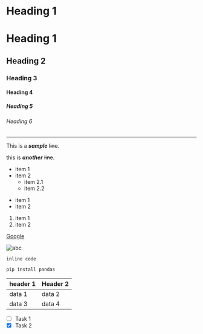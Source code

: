 # Heading 1

<h1>Heading 1</h1>

## Heading 2
### Heading 3
#### Heading 4
##### Heading 5
###### Heading 6

---

This is a ___sample___ <del>line</del>.

this is ***another*** ~~line~~.

- item 1
- item 2
    - item 2.1
    - item 2.2

* item 1
* item 2

1. item 1
2. item 2

[Google](https://www.google.com/)

![abc](https://m.media-amazon.com/images/I/81OXEQrFPTL.jpg)

`inline code`

```
pip install pandas
```

| header 1 | Header 2|
|-------|------|
| data 1 | data 2|
|data 3| data 4|

- [ ] Task 1
- [x] Task 2